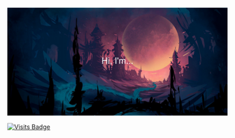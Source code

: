 
[![Xpiee's GitHub Banner](./assests/banner14.svg)](https://github.com/Xpiee/)

[![Visits Badge](https://badges.pufler.dev/visits/Xpiee)]([https:braydoncoyer.dev](https://github.com/Xpiee/))
